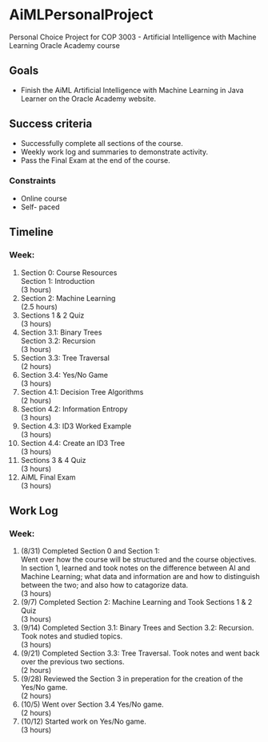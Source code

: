# AiMLPersonalProject
Personal Choice Project for COP 3003 -  Artificial Intelligence with Machine Learning Oracle Academy course
<h2 id="goals">Goals</h2>
<ul>
<li>Finish the AiML Artificial Intelligence with Machine Learning in Java Learner on the Oracle Academy website.</li>
</ul>
<h2 id="success-criteria">Success criteria</h2>
<ul>
<li>Successfully complete all sections of the course.</li>
<li>Weekly work log and summaries to demonstrate activity.</li>
<li>Pass the Final Exam at the end of the course.</li>
</ul>
<h3 id="constraints">Constraints</h3>
<ul>
<li>Online course</li>
<li>Self- paced</li>
</ul>
<h2 id="timeline">Timeline</h2>
<h3>Week:</h3>
<ol>
<li>Section 0: Course Resources <br>
  Section 1: Introduction <br>
  (3 hours)</li>
<li>Section 2: Machine Learning <br>
  (2.5 hours)</li>
<li>Sections 1 & 2 Quiz <br>
  (3 hours)</li>
<li>Section 3.1: Binary Trees <br>
  Section 3.2: Recursion <br>
  (3 hours)</li>
<li>Section 3.3: Tree Traversal <br>
  (2 hours)</li>
<li>Section 3.4: Yes/No Game <br>
  (3 hours)</li>
<li>Section 4.1: Decision Tree Algorithms <br>
  (2 hours)</li>
<li>Section 4.2: Information Entropy <br>
  (3 hours)</li>
<li>Section 4.3: ID3 Worked Example <br>
  (3 hours)</li>
<li>Section 4.4: Create an ID3 Tree <br>
  (3 hours)</li>
<li>Sections 3 & 4 Quiz <br>
  (3 hours)</li>
<li>AiML Final Exam <br>
  (3 hours)</li>
</ol>


<h2 id="Work Log">Work Log</h2>
<h3>Week:</h3>
<ol>
<li>(8/31) Completed Section 0 and Section 1: <br>
   Went over how the course will be structured and the course objectives. In section 1, learned and took notes on the difference between AI and Machine Learning; what data and information are and how to distinguish between the two; and also how to catagorize data. <br>
  (3 hours)</li>
<li>(9/7) Completed Section 2: Machine Learning and Took Sections 1 & 2 Quiz <br>
  (3 hours)</li>
<li>(9/14) Completed Section 3.1: Binary Trees and Section 3.2: Recursion.  Took notes and studied topics. <br>
  (3 hours)</li>
<li>(9/21) Completed Section 3.3: Tree Traversal.  Took notes and went back over the previous two sections.  <br>
  (2 hours)</li>
<li>(9/28) Reviewed the Section 3 in preperation for the creation of the Yes/No game.  <br>
  (2 hours)</li>
<li>(10/5) Went over Section 3.4 Yes/No game.  <br>
  (2 hours)</li>
<li>(10/12) Started work on Yes/No game.  <br>
  (3 hours)</li>
  

